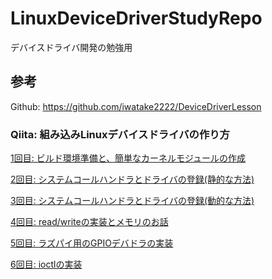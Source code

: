 # LinuxDeviceDriverStudyRepo
デバイスドライバ開発の勉強用

## 参考
Github: https://github.com/iwatake2222/DeviceDriverLesson

### Qiita: 組み込みLinuxデバイスドライバの作り方

[1回目: ビルド環境準備と、簡単なカーネルモジュールの作成](https://qiita.com/iwatake2222/items/1fdd2e0faaaa868a2db2)

[2回目: システムコールハンドラとドライバの登録(静的な方法)](https://qiita.com/iwatake2222/items/580ec7db2e88beeac3de)

[3回目: システムコールハンドラとドライバの登録(動的な方法)](https://qiita.com/iwatake2222/items/6b02494a3668f79800e6)

[4回目: read/writeの実装とメモリのお話](https://qiita.com/iwatake2222/items/26d5f7f4894ccc4ce227)

[5回目: ラズパイ用のGPIOデバドラの実装](https://qiita.com/iwatake2222/items/cd1d7734c8911830386d)

[6回目: ioctlの実装](https://qiita.com/iwatake2222/items/ade0a73d4c05fc7961d3)

